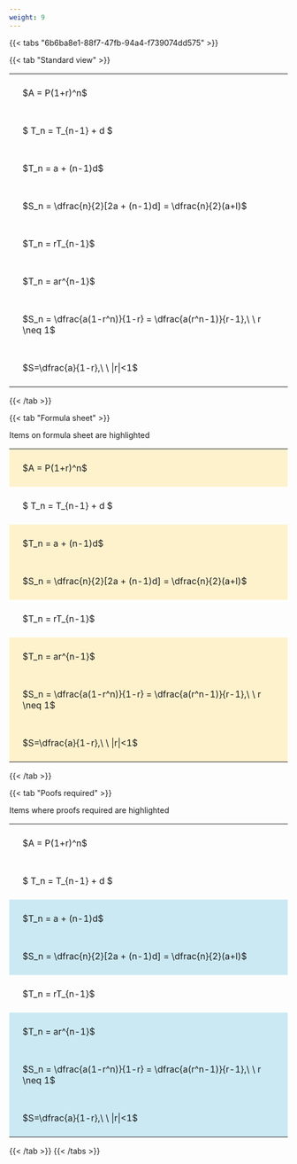 ```yaml
---
weight: 9
---
```


{{< tabs "6b6ba8e1-88f7-47fb-94a4-f739074dd575" >}}

{{< tab "Standard view" >}}

<style type="text/css">
#T_7de7b th.col_heading {
  text-align: left;
  font-size: 1em;
}
#T_7de7b td {
  text-align: left;
  font-size: 1em;
  padding: 1.5em;
}
</style>
<table id="T_7de7b">
  <thead>
  </thead>
  <tbody>
    <tr>
      <td id="T_7de7b_row0_col0" class="data row0 col0" >$A = P(1+r)^n$</td>
    </tr>
    <tr>
      <td id="T_7de7b_row1_col0" class="data row1 col0" >$ T_n = T_{n-1} + d $</td>
    </tr>
    <tr>
      <td id="T_7de7b_row2_col0" class="data row2 col0" >$T_n = a + (n-1)d$</td>
    </tr>
    <tr>
      <td id="T_7de7b_row3_col0" class="data row3 col0" >$S_n = \dfrac{n}{2}[2a + (n-1)d] = \dfrac{n}{2}(a+l)$</td>
    </tr>
    <tr>
      <td id="T_7de7b_row4_col0" class="data row4 col0" >$T_n = rT_{n-1}$</td>
    </tr>
    <tr>
      <td id="T_7de7b_row5_col0" class="data row5 col0" >$T_n = ar^{n-1}$</td>
    </tr>
    <tr>
      <td id="T_7de7b_row6_col0" class="data row6 col0" >$S_n = \dfrac{a(1-r^n)}{1-r} = \dfrac{a(r^n-1)}{r-1},\ \  r \neq 1$</td>
    </tr>
    <tr>
      <td id="T_7de7b_row7_col0" class="data row7 col0" >$S=\dfrac{a}{1-r},\ \ |r|<1$</td>
    </tr>
  </tbody>
</table>
{{< /tab >}}

{{< tab "Formula sheet" >}}

Items on formula sheet are highlighted 
<br>
<style type="text/css">
#T_5ca95 th.col_heading {
  text-align: left;
  font-size: 1em;
}
#T_5ca95 td {
  text-align: left;
  font-size: 1em;
  padding: 1.5em;
}
#T_5ca95_row0_col0, #T_5ca95_row2_col0, #T_5ca95_row3_col0, #T_5ca95_row5_col0, #T_5ca95_row6_col0, #T_5ca95_row7_col0 {
  background-color: rgba(255,194,10, 0.2);
}
#T_5ca95_row1_col0, #T_5ca95_row4_col0 {
  background-color: rgba(0,0,0,0);
}
</style>
<table id="T_5ca95">
  <thead>
  </thead>
  <tbody>
    <tr>
      <td id="T_5ca95_row0_col0" class="data row0 col0" >$A = P(1+r)^n$</td>
    </tr>
    <tr>
      <td id="T_5ca95_row1_col0" class="data row1 col0" >$ T_n = T_{n-1} + d $</td>
    </tr>
    <tr>
      <td id="T_5ca95_row2_col0" class="data row2 col0" >$T_n = a + (n-1)d$</td>
    </tr>
    <tr>
      <td id="T_5ca95_row3_col0" class="data row3 col0" >$S_n = \dfrac{n}{2}[2a + (n-1)d] = \dfrac{n}{2}(a+l)$</td>
    </tr>
    <tr>
      <td id="T_5ca95_row4_col0" class="data row4 col0" >$T_n = rT_{n-1}$</td>
    </tr>
    <tr>
      <td id="T_5ca95_row5_col0" class="data row5 col0" >$T_n = ar^{n-1}$</td>
    </tr>
    <tr>
      <td id="T_5ca95_row6_col0" class="data row6 col0" >$S_n = \dfrac{a(1-r^n)}{1-r} = \dfrac{a(r^n-1)}{r-1},\ \  r \neq 1$</td>
    </tr>
    <tr>
      <td id="T_5ca95_row7_col0" class="data row7 col0" >$S=\dfrac{a}{1-r},\ \ |r|<1$</td>
    </tr>
  </tbody>
</table>
{{< /tab >}}

{{< tab "Poofs required" >}}

Items where proofs required are highlighted 
<br>
<style type="text/css">
#T_d5b74 th.col_heading {
  text-align: left;
  font-size: 1em;
}
#T_d5b74 td {
  text-align: left;
  font-size: 1em;
  padding: 1.5em;
}
#T_d5b74_row0_col0, #T_d5b74_row1_col0, #T_d5b74_row4_col0 {
  background-color: rgba(0,0,0,0);
}
#T_d5b74_row2_col0, #T_d5b74_row3_col0, #T_d5b74_row5_col0, #T_d5b74_row6_col0, #T_d5b74_row7_col0 {
  background-color: rgba(0,150,200, 0.2);
}
</style>
<table id="T_d5b74">
  <thead>
  </thead>
  <tbody>
    <tr>
      <td id="T_d5b74_row0_col0" class="data row0 col0" >$A = P(1+r)^n$</td>
    </tr>
    <tr>
      <td id="T_d5b74_row1_col0" class="data row1 col0" >$ T_n = T_{n-1} + d $</td>
    </tr>
    <tr>
      <td id="T_d5b74_row2_col0" class="data row2 col0" >$T_n = a + (n-1)d$</td>
    </tr>
    <tr>
      <td id="T_d5b74_row3_col0" class="data row3 col0" >$S_n = \dfrac{n}{2}[2a + (n-1)d] = \dfrac{n}{2}(a+l)$</td>
    </tr>
    <tr>
      <td id="T_d5b74_row4_col0" class="data row4 col0" >$T_n = rT_{n-1}$</td>
    </tr>
    <tr>
      <td id="T_d5b74_row5_col0" class="data row5 col0" >$T_n = ar^{n-1}$</td>
    </tr>
    <tr>
      <td id="T_d5b74_row6_col0" class="data row6 col0" >$S_n = \dfrac{a(1-r^n)}{1-r} = \dfrac{a(r^n-1)}{r-1},\ \  r \neq 1$</td>
    </tr>
    <tr>
      <td id="T_d5b74_row7_col0" class="data row7 col0" >$S=\dfrac{a}{1-r},\ \ |r|<1$</td>
    </tr>
  </tbody>
</table>
{{< /tab >}}
{{< /tabs >}}